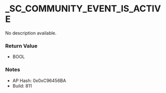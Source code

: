 # _SC_COMMUNITY_EVENT_IS_ACTIVE

No description available.

### Return Value
* BOOL

### Notes
* AP Hash: 0x0xC96456BA
* Build: 811

